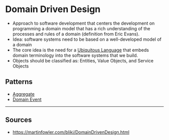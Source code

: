 # Domain Driven Design
* Approach to software development that centers the development on programming a domain model that has a rich understanding of the processes and rules of a domain (definition from Eric Evans).
* Idea: software systems need to be based on a well-developed model of a domain
* The core idea is the need for a [Ubiquitous Language](ubiquitous-language) that embeds domain terminology into the software systems that we build.
* Objects should be classified as: Entities, Value Objects, and Service Objects

## Patterns
* [Aggregate](aggregate.md)
* [Domain Event](domain-event.md)

<hr>

## Sources
* https://martinfowler.com/bliki/DomainDrivenDesign.html

